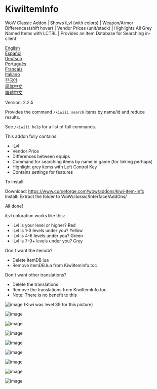 # KiwiItemInfo
WoW Classic Addon | Shows iLvl (with colors) | Weapon/Armor Differences(shift hover) | Vendor Prices (unit/stack) | Highlights All Grey Named Items with LCTRL | Provides an Item Database for Searching in-client

[English](README.md)  
[Español](README_esES.md)  
[Deutsch](README_deDE.md)  
[Português](README_ptBR.md)  
[Français](README_frFR.md)  
[Italiano](README_itIT.md)  
[한국어](README_koKR.md)  
[简体中文](README_zhCN.md)  
[繁體中文](README_zhTW.md)  

Version: 2.2.5

Provides the command `/kiwiii search` items by name/id and reduce results.

See `/kiwiii help` for a list of full commands.

This addon fully contains:

* iLvl
* Vendor Price
* Differences between equips
* Command for searching items by name in game (for linking perhaps)
* Highlight grey items with Left Control Key
* Contains settings for features

To install:  

Download: https://www.curseforge.com/wow/addons/kiwi-item-info  
Install: Extract the folder to WoW/_classic_/Interface/AddOns/  

All done!

iLvl coloration works like this:

* iLvl is your level or higher? Red
* iLvl is 1-3 levels under you? Yellow
* iLvl is 4-6 levels under you? Green
* iLvl is 7-9+ levels under you? Grey

Don't want the itemdb?

* Delete itemDB.lua
* Remove itemDB.lua from KiwiItemInfo.toc

Don't want other translations?

* Delete the translations
* Remove the translations from KiwiItemInfo.toc
* Note: There is no benefit to this

![image](https://user-images.githubusercontent.com/7494772/65168133-e4d56400-da11-11e9-9a56-57daaaf7eb51.png)
(Kiwi was level 39 for this picture)

![image](https://user-images.githubusercontent.com/7494772/65673394-be6a8680-e018-11e9-8852-fd889d9bcf4b.png)

![image](https://user-images.githubusercontent.com/7494772/65168180-f9b1f780-da11-11e9-8b1a-b6efece584c5.png)

![image](https://user-images.githubusercontent.com/7494772/65168217-0b939a80-da12-11e9-9203-6dced0cca7d3.png)

![image](https://user-images.githubusercontent.com/7494772/65168271-282fd280-da12-11e9-8fff-30dbffeded71.png)

![image](https://user-images.githubusercontent.com/7494772/65868110-add24d00-e345-11e9-9644-be1d3a7e36c1.png)

![image](https://user-images.githubusercontent.com/7494772/65868151-c2aee080-e345-11e9-83f1-d1b93f93440a.png)

![image](https://user-images.githubusercontent.com/7494772/65868206-d9edce00-e345-11e9-8ad3-e93513f09406.png)

![image](https://user-images.githubusercontent.com/7494772/65868255-effb8e80-e345-11e9-8025-d432ff6af224.png)

